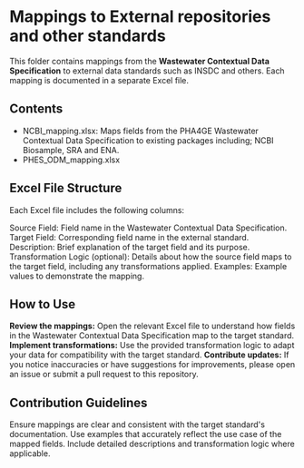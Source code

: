 # Mappings to External repositories and other standards

This folder contains mappings from the **Wastewater Contextual Data Specification** to external data standards such as INSDC and others. Each mapping is documented in a separate Excel file.

## Contents

- NCBI_mapping.xlsx: Maps fields from the PHA4GE Wastewater Contextual Data Specification to existing packages including; NCBI Biosample, SRA and ENA.
- PHES_ODM_mapping.xlsx

## Excel File Structure

Each Excel file includes the following columns:

Source Field: Field name in the Wastewater Contextual Data Specification.
Target Field: Corresponding field name in the external standard.
Description: Brief explanation of the target field and its purpose.
Transformation Logic (optional): Details about how the source field maps to the target field, including any transformations applied.
Examples: Example values to demonstrate the mapping.


## How to Use

**Review the mappings:** Open the relevant Excel file to understand how fields in the Wastewater Contextual Data Specification map to the target standard.
**Implement transformations:** Use the provided transformation logic to adapt your data for compatibility with the target standard.
**Contribute updates:** If you notice inaccuracies or have suggestions for improvements, please open an issue or submit a pull request to this repository.

## Contribution Guidelines

Ensure mappings are clear and consistent with the target standard's documentation.
Use examples that accurately reflect the use case of the mapped fields.
Include detailed descriptions and transformation logic where applicable.